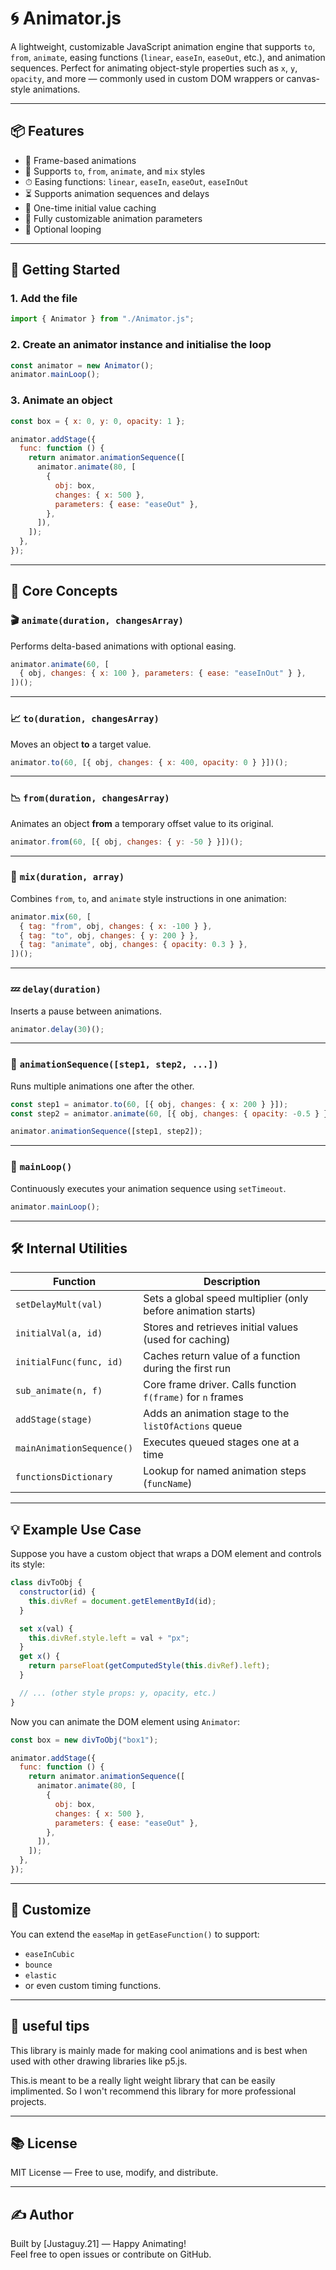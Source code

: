 # 🌀 Animator.js

A lightweight, customizable JavaScript animation engine that supports `to`, `from`, `animate`, easing functions (`linear`, `easeIn`, `easeOut`, etc.), and animation sequences. Perfect for animating object-style properties such as `x`, `y`, `opacity`, and more — commonly used in custom DOM wrappers or canvas-style animations.

---

## 📦 Features

- 🔁 Frame-based animations
- 🎯 Supports `to`, `from`, `animate`, and `mix` styles
- ⏱ Easing functions: `linear`, `easeIn`, `easeOut`, `easeInOut`
- ⏳ Supports animation sequences and delays
- 🧠 One-time initial value caching
- 🧩 Fully customizable animation parameters
- 🔂 Optional looping

---

## 🚀 Getting Started

### 1. Add the file

```js
import { Animator } from "./Animator.js";
```

### 2. Create an animator instance and initialise the loop

```js
const animator = new Animator();
animator.mainLoop();
```

### 3. Animate an object

```js
const box = { x: 0, y: 0, opacity: 1 };

animator.addStage({
  func: function () {
    return animator.animationSequence([
      animator.animate(80, [
        {
          obj: box,
          changes: { x: 500 },
          parameters: { ease: "easeOut" },
        },
      ]),
    ]);
  },
});
```

---

## 🧠 Core Concepts

### 🎬 `animate(duration, changesArray)`

Performs delta-based animations with optional easing.

```js
animator.animate(60, [
  { obj, changes: { x: 100 }, parameters: { ease: "easeInOut" } },
])();
```

---

### 📈 `to(duration, changesArray)`

Moves an object **to** a target value.

```js
animator.to(60, [{ obj, changes: { x: 400, opacity: 0 } }])();
```

---

### 📉 `from(duration, changesArray)`

Animates an object **from** a temporary offset value to its original.

```js
animator.from(60, [{ obj, changes: { y: -50 } }])();
```

---

### 🧪 `mix(duration, array)`

Combines `from`, `to`, and `animate` style instructions in one animation:

```js
animator.mix(60, [
  { tag: "from", obj, changes: { x: -100 } },
  { tag: "to", obj, changes: { y: 200 } },
  { tag: "animate", obj, changes: { opacity: 0.3 } },
])();
```

---

### 💤 `delay(duration)`

Inserts a pause between animations.

```js
animator.delay(30)();
```

---

### 🧵 `animationSequence([step1, step2, ...])`

Runs multiple animations one after the other.

```js
const step1 = animator.to(60, [{ obj, changes: { x: 200 } }]);
const step2 = animator.animate(60, [{ obj, changes: { opacity: -0.5 } }]);

animator.animationSequence([step1, step2]);
```

---

### 🔁 `mainLoop()`

Continuously executes your animation sequence using `setTimeout`.

```js
animator.mainLoop();
```

---

## 🛠 Internal Utilities

| Function                  | Description                                                   |
| ------------------------- | ------------------------------------------------------------- |
| `setDelayMult(val)`       | Sets a global speed multiplier (only before animation starts) |
| `initialVal(a, id)`       | Stores and retrieves initial values (used for caching)        |
| `initialFunc(func, id)`   | Caches return value of a function during the first run        |
| `sub_animate(n, f)`       | Core frame driver. Calls function `f(frame)` for `n` frames   |
| `addStage(stage)`         | Adds an animation stage to the `listOfActions` queue          |
| `mainAnimationSequence()` | Executes queued stages one at a time                          |
| `functionsDictionary`     | Lookup for named animation steps (`funcName`)                 |

---

## 💡 Example Use Case

Suppose you have a custom object that wraps a DOM element and controls its style:

```js
class divToObj {
  constructor(id) {
    this.divRef = document.getElementById(id);
  }

  set x(val) {
    this.divRef.style.left = val + "px";
  }
  get x() {
    return parseFloat(getComputedStyle(this.divRef).left);
  }

  // ... (other style props: y, opacity, etc.)
}
```

Now you can animate the DOM element using `Animator`:

```js
const box = new divToObj("box1");

animator.addStage({
  func: function () {
    return animator.animationSequence([
      animator.animate(80, [
        {
          obj: box,
          changes: { x: 500 },
          parameters: { ease: "easeOut" },
        },
      ]),
    ]);
  },
});
```

---

## 🔧 Customize

You can extend the `easeMap` in `getEaseFunction()` to support:

- `easeInCubic`
- `bounce`
- `elastic`
- or even custom timing functions.

---

## 🔧 useful tips

This library is mainly made for making cool animations and is best when used with other drawing libraries like p5.js.

This.is meant to be a really light weight library that can be easily implimented. So I won't recommend this library for more professional projects.

---

## 📚 License

MIT License — Free to use, modify, and distribute.

---

## ✍️ Author

Built by [Justaguy.21] — Happy Animating!  
Feel free to open issues or contribute on GitHub.
